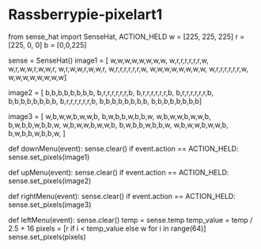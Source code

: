 # Rassberrypie-pixelart1
from sense_hat import SenseHat, ACTION_HELD
w = [225, 225, 225]
r = [225, 0, 0]
b = [0,0,225]



sense = SenseHat()
image1 = [
  w,w,w,w,w,w,w,w,
  w,r,r,r,r,r,r,w,
  w,r,w,w,r,w,w,r,
  w,r,w,w,r,w,w,r,
  w,r,r,r,r,r,r,w,
  w,w,w,w,w,w,w,w,
  w,r,r,r,r,r,r,w,
  w,w,w,w,w,w,w,w]

image2 = [
  b,b,b,b,b,b,b,b,
  b,r,r,r,r,r,r,b,
  b,r,r,r,r,r,r,b,
  b,r,r,r,r,r,r,b,
  b,b,b,b,b,b,b,b,
  b,r,r,r,r,r,r,b,
  b,b,b,b,b,b,b,b,
  b,b,b,b,b,b,b,b]
    
    

image3 = [
         w,b,w,w,b,w,w,b,
         b,w,b,b,w,b,b,w,
         w,b,w,w,b,w,w,b,
         b,w,b,b,w,b,b,w,
         w,b,w,w,b,w,w,b,
         b,w,b,b,w,b,b,w,
         w,b,w,w,b,w,w,b,
         b,w,b,b,w,b,b,w,
         ]

def downMenu(event):
  sense.clear()
  if event.action == ACTION_HELD:
    sense.set_pixels(image1)
    
def upMenu(event):
  sense.clear()
  if event.action == ACTION_HELD:
    sense.set_pixels(image2)

def rightMenu(event):
  sense.clear()
  if event.action == ACTION_HELD:
    sense.set_pixels(image3)
    
def leftMenu(event):
  sense.clear()
  temp = sense.temp
  temp_value = temp / 2.5 + 16
  pixels = [r if i < temp_value else w for i in range(64)]
  sense.set_pixels(pixels)

